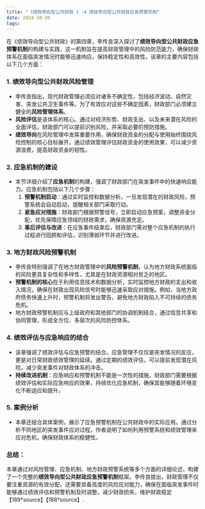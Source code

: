 ```yaml
---
title: "《绩效导向型公共财政 》-4 绩效导向型公共财政应急预警机制"
date: 2024-10-20
tags: 
---
```

在《绩效导向型公共财政》的第四章，李传良深入探讨了**绩效导向型公共财政应急预警机制**的构建与实践，这一机制旨在提高财政管理中的风险防范能力，确保财政体系在面临突发情况时能够迅速响应，保持稳定性和高效性。该章的主要内容包括以下几个方面：

### 1. **绩效导向型公共财政风险管理**
   - 李传良指出，现代财政管理必须应对诸多不确定性，包括经济波动、自然灾害、突发公共卫生事件等。为了有效应对这些不确定因素，财政部门必须建立健全的**风险管理体系**。
   - **风险评估**是该体系的核心。通过对经济形势、财政支出、以及未来潜在风险的全面评估，财政部门可以提前识别风险，并采取必要的预防措施。
   - **绩效导向**在风险管理中发挥重要作用，确保财政资金的分配与使用始终围绕风险控制的核心目标展开。通过绩效管理评估财政资金的使用效果，可以减少资源浪费，提高财政资金的韧性。

### 2. **应急机制的建设**
   - 本节详细介绍了**应急机制**的构建，强调了财政部门在突发事件中的快速响应能力。应急机制包括以下几个步骤：
     1. **预警机制启动**：通过实时监控和数据分析，一旦发现潜在的财政风险，预警系统会自动启动，提醒相关部门采取行动。
     2. **紧急应对措施**：财政部门根据预警信号，立即启动应急预案，调整资金分配，优先保障应急领域的财政需求，确保资源充足。
     3. **事后评估与改进**：在应急事件结束后，财政部门需对整个应急机制的执行过程进行回顾和评估，识别薄弱环节并进行改进。

### 3. **地方财政风险预警机制**
   - 李传良特别强调了在地方财政管理中的**风险预警机制**，认为地方财政系统面临的风险更具复杂性和多样性，尤其是在财政资源相对贫乏的地区。
   - **预警机制的核心**在于利用信息技术和数据分析，实时监控地方财政的支出和收入情况，确保在财政出现风险信号时能够迅速采取应对措施。例如，当地方政府债务快速上升时，预警机制将发出警告，避免地方财政陷入不可持续的债务危机。
   - 地方财政预警机制应与上级政府和其他部门的协调机制结合，通过信息共享和协同管理，形成全方位、多层次的风险防控体系。

### 4. **绩效评估与应急响应的结合**
   - 该章强调了绩效评估与应急预警的结合。应急管理不仅仅是突发情况的反应，更是对日常财政绩效管理的延续。通过定期的绩效评估，可以提前发现潜在风险，减少突发事件对财政体系的冲击。
   - **持续改进机制**：应急响应和预警机制不能是一次性的措施，财政部门需要根据绩效评估和实际应急响应的效果，持续优化应急机制，确保其能够随着环境变化不断适应和提升。

### 5. **案例分析**
   - 本章还结合具体案例，展示了应急预警机制在公共财政中的实际应用。通过分析不同地区的突发事件应对过程，作者说明了如何利用预警系统和绩效管理来应对危机，确保财政体系的稳健性。

### 总结：
本章通过对风险管理、应急机制、地方财政预警系统等多个方面的详细论述，构建了一个完整的**绩效导向型公共财政应急预警机制**框架。李传良提出，财政管理不仅要注重资源的有效分配，还需要具备高度的风险应对能力，确保在面临突发事件时能够通过绩效评估和预警机制及时调整，减少财政损失，维护财政稳定【189†source】【188†source】.

